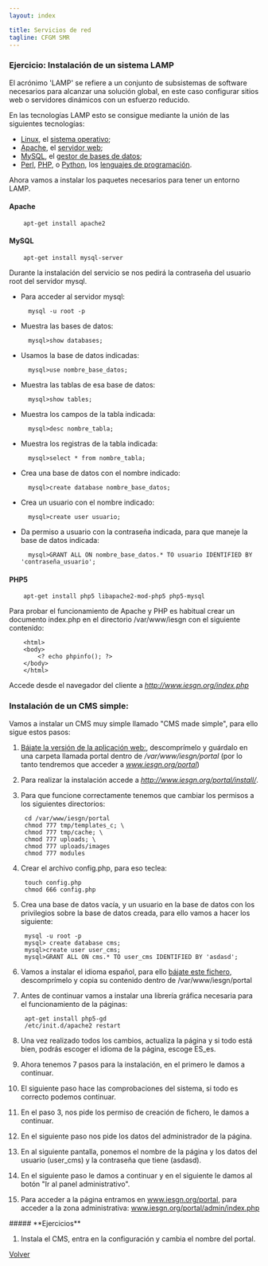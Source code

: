 ```yaml
---
layout: index

title: Servicios de red 
tagline: CFGM SMR
---
```

### Ejercicio: Instalación de un sistema LAMP

El acrónimo 'LAMP' se refiere a un conjunto de subsistemas de software necesarios para alcanzar una solución global, en este caso configurar sitios web o servidores dinámicos con un esfuerzo reducido.

En las tecnologías LAMP esto se consigue mediante la unión de las siguientes tecnologías:

* [Linux](http://es.wikipedia.org/wiki/Linux), el [sistema operativo](http://es.wikipedia.org/wiki/Sistema_operativo);
* [Apache](http://es.wikipedia.org/wiki/Servidor_HTTP_Apache), el [servidor web](http://es.wikipedia.org/wiki/Servidor_web);
* [MySQL](http://es.wikipedia.org/wiki/MySQL), el [gestor de bases de datos](http://es.wikipedia.org/wiki/Gestor_de_bases_de_datos);
* [Perl](http://es.wikipedia.org/wiki/Perl), [PHP](http://es.wikipedia.org/wiki/PHP), o [Python](http://es.wikipedia.org/wiki/Lenguaje_de_programaci%C3%B3n_Python), los [lenguajes de programación](http://es.wikipedia.org/wiki/Lenguajes_de_programaci%C3%B3n).


Ahora vamos a instalar los paquetes necesarios para tener un entorno LAMP.

#### Apache

        apt-get install apache2

#### MySQL

        apt-get install mysql-server

Durante la instalación del servicio se nos pedirá la contraseña del usuario root del servidor mysql.

* Para acceder al servidor mysql:

        mysql -u root -p

* Muestra las bases de datos:
        
        mysql>show databases; 

* Usamos la base de datos indicadas:

        mysql>use nombre_base_datos; 

* Muestra las tablas de esa base de datos:

        mysql>show tables; 

* Muestra los campos de la tabla indicada:

        mysql>desc nombre_tabla; 

* Muestra los registras de la tabla indicada:

        mysql>select * from nombre_tabla; 

* Crea una base de datos con el nombre indicado:

        mysql>create database nombre_base_datos;

* Crea un usuario con el nombre indicado:

        mysql>create user usuario; 
 
* Da permiso a usuario con la contraseña indicada, para que maneje la base de datos indicada:

        mysql>GRANT ALL ON nombre_base_datos.* TO usuario IDENTIFIED BY 'contraseña_usuario'; 

#### PHP5

        apt-get install php5 libapache2-mod-php5 php5-mysql

Para probar el funcionamiento de Apache y PHP es habitual crear un documento index.php en el directorio /var/www/iesgn con el siguiente contenido:

        <html>
        <body>
        	<? echo phpinfo(); ?>
        </body>
        </html>

Accede desde el navegador del cliente a *http://www.iesgn.org/index.php*

### Instalación de un CMS simple:

Vamos a instalar un CMS muy simple llamado "CMS made simple", para ello sigue estos pasos:

1. [Bájate la versión de la aplicación web:](http://informatica.gonzalonazareno.org/plataforma/file.php/31/cmsmadesimple-1.9.2-base.tar.gz), descomprímelo y guárdalo en una carpeta llamada portal dentro de */var/www/iesgn/portal* (por lo tanto tendremos que acceder a *www.iesgn.org/portal*)

2. Para realizar la instalación accede a *http://www.iesgn.org/portal/install/*.

3. Para que funcione correctamente tenemos que cambiar los permisos a los siguientes directorios:

        cd /var/www/iesgn/portal
        chmod 777 tmp/templates_c; \
        chmod 777 tmp/cache; \
        chmod 777 uploads; \
        chmod 777 uploads/images
        chmod 777 modules

4. Crear el archivo config.php, para eso teclea:

        touch config.php
        chmod 666 config.php

5. Crea una base de datos vacía, y un usuario en la base de datos con los privilegios sobre la base de datos creada,  para ello vamos a hacer los siguiente:

        mysql -u root -p 
        mysql> create database cms;
        mysql>create user user_cms;
        mysql>GRANT ALL ON cms.* TO user_cms IDENTIFIED BY 'asdasd';


6. Vamos a instalar el idioma español, para ello [bájate este fichero](http://s3.amazonaws.com/cmsms/downloads/12788/cmsmadesimple-1.12.1-langpack-es_ES.tar.gz), descomprímelo y copia su contenido dentro de /var/www/iesgn/portal

7. Antes de continuar vamos a instalar una librería gráfica necesaria para el funcionamiento de la páginas:

        apt-get install php5-gd
        /etc/init.d/apache2 restart

8. Una vez realizado todos los cambios, actualiza la página y si todo está bien, podrás escoger el idioma de la página, escoge ES_es.

9. Ahora tenemos 7 pasos para la instalación, en el primero le damos a continuar.

10. El siguiente paso hace las comprobaciones del sistema, si todo es correcto podemos continuar.

11. En el paso 3, nos pide los permiso de creación de fichero, le damos a continuar.

12. En el siguiente paso nos pide los datos del administrador de la página.

13. En al siguiente pantalla, ponemos el nombre de la página y los datos del usuario (user_cms) y la contraseña que tiene (asdasd).

14. En el siguiente paso le damos a continuar y en el siguiente le damos al botón "Ir al panel administrativo".

15. Para acceder a la página entramos en www.iesgn.org/portal, para acceder a la zona administrativa: www.iesgn.org/portal/admin/index.php

<div class='ejercicios' markdown='1'>
##### **Ejercicios**

1. Instala el CMS, entra en la configuración y cambia el nombre del portal.

</div>

[Volver](index)
